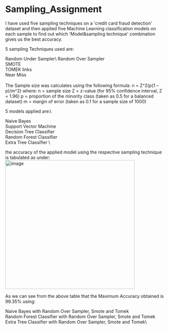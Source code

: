 # Sampling_Assignment
 I have used five sampling techniques on a 'credit card fraud detection' dataset and then applied five Machine Learning classification models on each sample to find out which 'Model&sampling technique' combination gives us the best accuracy.

5 sampling Techniques used are:

Random Under Sampler\ 
Random Over Sampler\
SMOTE\
TOMEK links\
Near Miss\
\
The Sample size was calculates using the following formula: n = Z^2(p(1 – p)/m^2) where: n = sample size Z = z-value (for 95% confidence interval, Z = 1.96) p = proportion of the minority class (taken as 0.5 for a balanced dataset) m = margin of error (taken as 0.1 for a sample size of 1000)

 5 models applied are:\

Naive Bayes\
Support Vector Machine\
Decision Tree Classifier \
Random Forest Classifier\
Extra Tree Classifier \


the accuracy of the applied model using the respective sampling technique is tabulated as under:
<img width="410" alt="image" src="https://user-images.githubusercontent.com/111454531/219962620-c2f361f0-19c0-495a-88a7-59881ea8946c.png">

As we can see from the above  table that the Maximum Accuracy obtained is 99.35% using:

Naive Bayes with Random Over Sampler, Smote and Tomek\
Random Forest Classifier with Random Over Sampler, Smote and Tomek\
Extra Tree Classifier with Random Over Sampler, Smote and Tomek\

